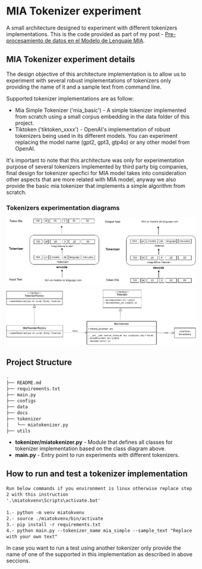 # MIA Tokenizer experiment

A small architecture designed to experiment with different tokenizers implementations. This is
the code provided as part of my post - [Pre-procesamiento de datos en el Modelo de Lenguaje MIA](https://edwinmoo.substack.com/p/embeddings-en-el-modelo-de-lenguaje?r=233vmr).

## MIA Tokenizer experiment details

The design objective of this architecture implementation is to allow us to experiment with several robust implementations of tokenizers only providing the name of it and a sample text from command line.

Supported tokenizer implementations are as follow:

- Mia Simple Tokenizer ('mia_basic') - A simple tokenizer implemented from scratch using a small corpus
embedding in the data folder of this project.
- Tiktoken ('tiktoken_xxxx') - OpenAI's implementation of robust tokenizers being used in its different models. You can experiment replacing the model name (gpt2, gpt3, gtp4o) or any other model from OpenAI.

It's important to note that this architecture was only for experimentation purpose of several tokenizers implemented by third party big companies, final design for tokenizer specfici for MIA model takes into consideration other aspects that are more related with MIA model, anyway we also provide the basic mia tokenizer that implements a simple algorithm from scratch.

### Tokenizers experimentation diagrams
![alt text](docs/mia_tokenizer_diagram.png)

![alt text](docs/mia_tokenizer_class_diagram.png)

## Project Structure

```
.
├── README.md
├── requirements.txt
├── main.py
├── configs
├── data
├── docs
├── tokenizer
│   └── miatokenizer.py
├── utils
```

- **tokenizer/miatokenizer.py** - Module that defines all classes for tokenizer implementation based on the class diagram above.
- **main.py** - Entry point to run experiments with different tokenizers.

## How to run and test a tokenizer implementation

```
Run below commands if you environment is linux otherwise replace step 2 with this instruction 
'.\miatokvenv\Scripts\activate.bat'

1.- python -m venv miatokvenv
2.- source ./miatokvenv/bin/activate
3.- pip install -r requirements.txt
4.- python main.py --tokenizer_name mia_simple --sample_text "Replace with your own text"

```

In case you want to run a test using another tokenizer only provide the name of one of the supported in this implementation as described in above seccions.

